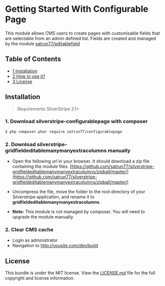 Getting Started With Configurable Page
=======================================

This module allows CMS users to create pages with customisable fields that are selectable from an admin defined list. Fields are created and managed by the module [satrun77/editablefield](https://github.com/satrun77/silverstripe-editablefield)

## Table of Contents

- [1 Installation](#installation)
- [2 How to use it?](user-docs.md)
- [3 License](#license)

## Installation
> Requirements SilverStripe 3.1+

### 1. Download silverstripe-configurablepage with composer
``` bash
$ php composer.phar require satrun77/configurablepage
```

### 2. Download silverstripe-gridfieldeditablemanymanyextracolumns manually
- Open the following url in your browser. It should download a zip file containing the module files.
[https://github.com/satrun77/silverstripe-gridfieldeditablemanymanyextracolumns/zipball/master/](https://github.com/satrun77/silverstripe-gridfieldeditablemanymanyextracolumns/zipball/master/)

- Uncompress the file, move the folder to the root directory of your Silverstripe application, and rename it to **gridfieldeditablemanymanyextracolumns**.
- **Note:** This module is not managed by composer. You will need to upgrade the module manually.

### 2. Clear CMS cache
* Login as administrator
* Navigation to http://yousite.com/dev/build

## License

This bundle is under the MIT license. View the [LICENSE.md](../../../LICENSE.md) file for the full copyright and license information.
